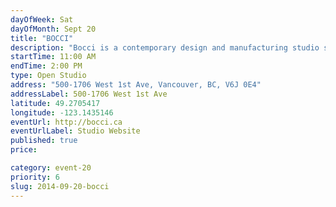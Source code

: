 ```yaml
---
dayOfWeek: Sat
dayOfMonth: Sept 20
title: "BOCCI"
description: "Bocci is a contemporary design and manufacturing studio specializing in high end lighting, furniture, and electrical components. We will be opening our doors for light refreshments, studio tours, and glass blowing demonstrations. Take elevator to 5th floor."
startTime: 11:00 AM
endTime: 2:00 PM
type: Open Studio
address: "500-1706 West 1st Ave, Vancouver, BC, V6J 0E4"
addressLabel: 500-1706 West 1st Ave
latitude: 49.2705417
longitude: -123.1435146
eventUrl: http://bocci.ca
eventUrlLabel: Studio Website
published: true
price: 

category: event-20
priority: 6
slug: 2014-09-20-bocci
---
```

